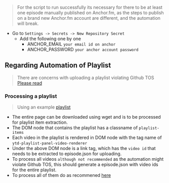 > For the script to run successfully its necessary for there to be at least one episode manually published on Anchor.fm, as the steps to publish on a brand new Anchor.fm account are different, and the automation will break.

- Go to `Settings -> Secrets -> New Repository Secret`
    - Add the following one by one
        - ANCHOR_EMAIL `your email id on anchor`
        - ANCHOR_PASSWORD `your anchor account password`

## Regarding Automation of Playlist

> There are concerns with uploading a playlist violating Github TOS [Please read](https://github.com/Schrodinger-Hat/youtube-to-anchorfm#how-to-upload-a-youtube-playlist-to-anchorfm-using-this-script)

### Processing a playlist

> Using an example [playlist](https://www.youtube.com/watch?v=ABbDB6xri8o&list=PLrAXtmErZgOcl7mvyfkQTHFnOGZxWtN55)

- The entire page can be downloaded using wget and is to be processed for playlist item extraction.  
- The DOM node that contains the playlist has a classname of `playlist-items`
- Each video in the playlist is rendered in DOM node with the tag name of `ytd-playlist-panel-video-renderer`
- Under the above DOM node is a link tag, which has the `video id` that needs to be extracted to episode.json for uploading.
- To process all videos `although not recommended` as the automation might violate Github TOS, this should generate a episode.json with video ids for the entire playlist.
- To process all of them do as recommened [here](https://github.com/Schrodinger-Hat/youtube-to-anchorfm#how-to-upload-a-youtube-playlist-to-anchorfm-using-this-script)